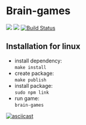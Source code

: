 # Brain-games 
<a href="https://codeclimate.com/github/codeclimate/codeclimate/maintainability"><img src="https://api.codeclimate.com/v1/badges/a99a88d28ad37a79dbf6/maintainability" /></a>
<a href="https://codeclimate.com/github/codeclimate/codeclimate/test_coverage"><img src="https://api.codeclimate.com/v1/badges/a99a88d28ad37a79dbf6/test_coverage" /></a>
[![Build Status](https://travis-ci.com/Alexsander-19/frontend-project-lvl1.svg?branch=master)](https://travis-ci.com/Alexsander-19/frontend-project-lvl1)

## Installation for linux 

* install dependency:  
  ```make install```
* create package:  
  ```make publish```
* install package:  
  ```sudo npm link```
* run game:   
  ```brain-games```


[![asciicast](https://asciinema.org/a/d2WLugxV34ELGADG69PtwnJPU.svg)](https://asciinema.org/a/d2WLugxV34ELGADG69PtwnJPU)
